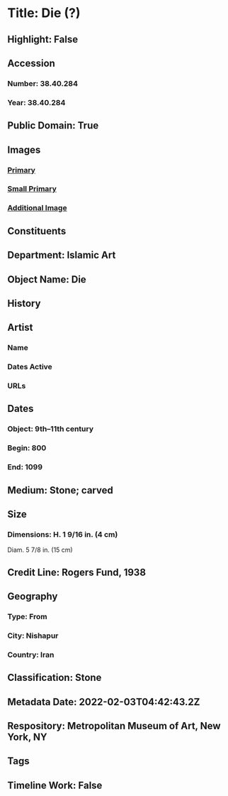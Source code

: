# Title: Die (?)
## Highlight: False
## Accession
### Number: 38.40.284
### Year: 38.40.284
## Public Domain: True
## Images
### [Primary](https://images.metmuseum.org/CRDImages/is/original/sf38-40-284a.jpg)
### [Small Primary](https://images.metmuseum.org/CRDImages/is/web-large/sf38-40-284a.jpg)
### [Additional Image](https://images.metmuseum.org/CRDImages/is/original/sf38-40-284b.jpg)
## Constituents
## Department: Islamic Art
## Object Name: Die
## History
## Artist
### Name
### Dates Active
### URLs
## Dates
### Object: 9th–11th century
### Begin: 800
### End: 1099
## Medium: Stone; carved
## Size
### Dimensions: H. 1 9/16 in. (4 cm)
Diam. 5 7/8 in. (15 cm)
## Credit Line: Rogers Fund, 1938
## Geography
### Type: From
### City: Nishapur
### Country: Iran
## Classification: Stone
## Metadata Date: 2022-02-03T04:42:43.2Z
## Respository: Metropolitan Museum of Art, New York, NY
## Tags
## Timeline Work: False